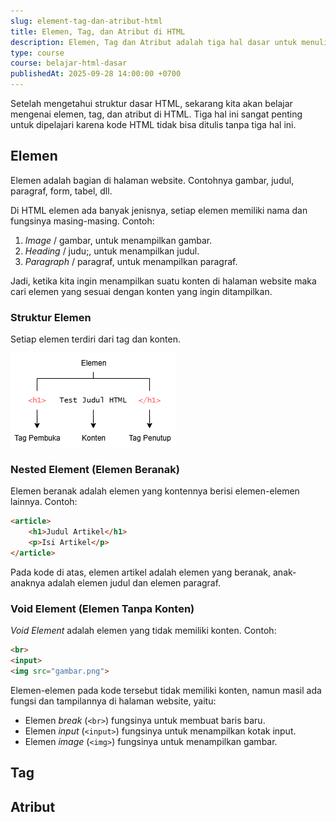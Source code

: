 ```yaml
---
slug: element-tag-dan-atribut-html
title: Elemen, Tag, dan Atribut di HTML
description: Elemen, Tag dan Atribut adalah tiga hal dasar untuk menulis kode HTML
type: course
course: belajar-html-dasar
publishedAt: 2025-09-28 14:00:00 +0700
---
```


Setelah mengetahui struktur dasar HTML, sekarang kita akan belajar mengenai elemen, tag, dan atribut di HTML. Tiga hal ini sangat penting untuk dipelajari karena kode HTML tidak bisa ditulis tanpa tiga hal ini.

## Elemen

Elemen adalah bagian di halaman website. Contohnya gambar, judul, paragraf, form, tabel, dll.

Di HTML elemen ada banyak jenisnya, setiap elemen memiliki nama dan fungsinya masing-masing. Contoh:

1. _Image_ / gambar, untuk menampilkan gambar.
2. _Heading_ / judu;, untuk menampilkan judul.
3. _Paragraph_ / paragraf, untuk menampilkan paragraf.

Jadi, ketika kita ingin menampilkan suatu konten di halaman website maka cari elemen yang sesuai dengan konten yang ingin ditampilkan.

### Struktur Elemen

Setiap elemen terdiri dari tag dan konten.

![Struktur Elemen](./images/4-elemen-tag-dan-atribut-html/struktur-elemen.png)

### Nested Element (Elemen Beranak)

Elemen beranak adalah elemen yang kontennya berisi elemen-elemen lainnya. Contoh:

```html
<article>
    <h1>Judul Artikel</h1>
    <p>Isi Artikel</p>
</article>
```

Pada kode di atas, elemen artikel adalah elemen yang beranak, anak-anaknya adalah elemen judul dan elemen paragraf.

### Void Element (Elemen Tanpa Konten)

_Void Element_ adalah elemen yang tidak memiliki konten. Contoh:

```html
<br>
<input>
<img src="gambar.png">
```

Elemen-elemen pada kode tersebut tidak memiliki konten, namun masil ada fungsi dan tampilannya di halaman website, yaitu:

- Elemen _break_ (`<br>`) fungsinya untuk membuat baris baru.
- Elemen _input_ (`<input>`) fungsinya untuk menampilkan kotak input.
- Elemen _image_ (`<img>`) fungsinya untuk menampilkan gambar.

<!-- elemen void adalah ... -->

## Tag

<!-- tag adalah cara untuk membuat elemen -->
<!-- contoh tag -->
<!-- tag ada tag pembuka dan tag penutup -->
<!-- ### Tag yang tidak membutuhkan tag penutup -->

## Atribut

<!-- atribut adalah informasi / definisi tambahan elemen ditulis di tag -->
<!-- contoh atribut -->
